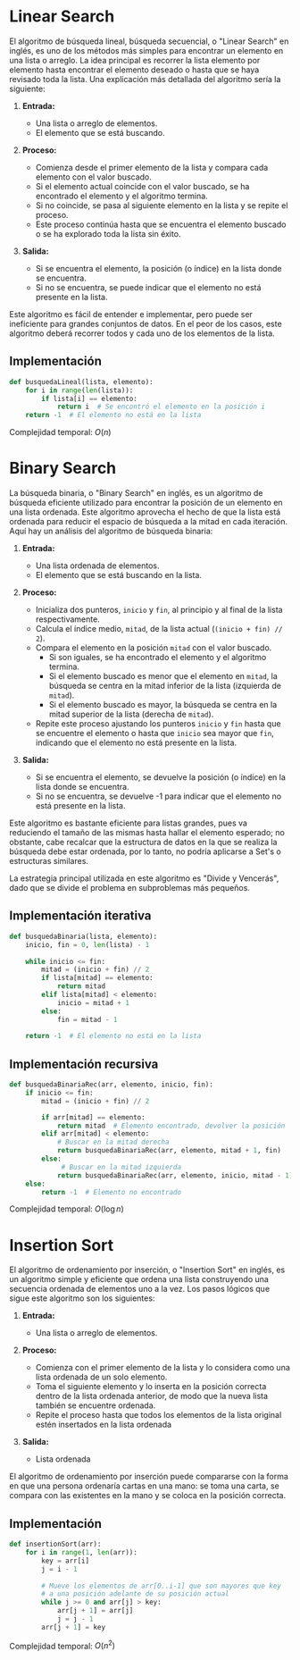 # Linear Search
El algoritmo de búsqueda lineal, búsqueda secuencial, o "Linear Search" en inglés, es uno de los métodos más simples para encontrar un elemento en una lista o arreglo. La idea principal es recorrer la lista elemento por elemento hasta encontrar el elemento deseado o hasta que se haya revisado toda la lista. Una explicación más detallada del algoritmo sería la siguiente:

1. **Entrada:**
    - Una lista o arreglo de elementos.
    - El elemento que se está buscando.

2. **Proceso:**
    - Comienza desde el primer elemento de la lista y compara cada elemento con el valor buscado.
    - Si el elemento actual coincide con el valor buscado, se ha encontrado el elemento y el algoritmo termina.
    - Si no coincide, se pasa al siguiente elemento en la lista y se repite el proceso.
    - Este proceso continúa hasta que se encuentra el elemento buscado o se ha explorado toda la lista sin éxito.

3. **Salida:**
    - Si se encuentra el elemento, la posición (o índice) en la lista donde se encuentra.
    - Si no se encuentra, se puede indicar que el elemento no está presente en la lista.

Este algoritmo es fácil de entender e implementar, pero puede ser ineficiente para grandes conjuntos de datos. En el peor de los casos, este algoritmo deberá recorrer todos y cada uno de los elementos de la lista.

## Implementación
```python
def busquedaLineal(lista, elemento):
    for i in range(len(lista)):
        if lista[i] == elemento:
            return i  # Se encontró el elemento en la posición i
    return -1  # El elemento no está en la lista
```

Complejidad temporal: $O(n)$

# Binary Search
La búsqueda binaria, o "Binary Search" en inglés, es un algoritmo de búsqueda eficiente utilizado para encontrar la posición de un elemento en una lista ordenada. Este algoritmo aprovecha el hecho de que la lista está ordenada para reducir el espacio de búsqueda a la mitad en cada iteración. Aquí hay un análisis del algoritmo de búsqueda binaria:

1. **Entrada:**
    - Una lista ordenada de elementos.
    - El elemento que se está buscando en la lista.

2. **Proceso:**
    - Inicializa dos punteros, `inicio` y `fin`, al principio y al final de la lista respectivamente.
    - Calcula el índice medio, `mitad`, de la lista actual (`(inicio + fin) // 2`).
    - Compara el elemento en la posición `mitad` con el valor buscado.
        - Si son iguales, se ha encontrado el elemento y el algoritmo termina.
        - Si el elemento buscado es menor que el elemento en `mitad`, la búsqueda se centra en la mitad inferior de la lista (izquierda de `mitad`).
        - Si el elemento buscado es mayor, la búsqueda se centra en la mitad superior de la lista (derecha de `mitad`).
    - Repite este proceso ajustando los punteros `inicio` y `fin` hasta que se encuentre el elemento o hasta que `inicio` sea mayor que `fin`, indicando que el elemento no está presente en la lista.

3. **Salida:**
    - Si se encuentra el elemento, se devuelve la posición (o índice) en la lista donde se encuentra.
    - Si no se encuentra, se devuelve -1 para indicar que el elemento no está presente en la lista.

Este algoritmo es bastante eficiente para listas grandes, pues va reduciendo el tamaño de las mismas hasta hallar el elemento esperado; no obstante, cabe recalcar que la estructura de datos en la que se realiza la búsqueda debe estar ordenada, por lo tanto, no podría aplicarse a Set's o estructuras similares. 

La estrategia principal utilizada en este algoritmo es "Divide y Vencerás", dado que se divide el problema en subproblemas más pequeños. 

## Implementación iterativa
```python
def busquedaBinaria(lista, elemento):
    inicio, fin = 0, len(lista) - 1
    
    while inicio <= fin:
        mitad = (inicio + fin) // 2
        if lista[mitad] == elemento:
            return mitad
        elif lista[mitad] < elemento:
            inicio = mitad + 1
        else:
            fin = mitad - 1
            
    return -1  # El elemento no está en la lista
```

## Implementación recursiva
```python
def busquedaBinariaRec(arr, elemento, inicio, fin):
    if inicio <= fin:
        mitad = (inicio + fin) // 2

        if arr[mitad] == elemento:
            return mitad  # Elemento encontrado, devolver la posición
        elif arr[mitad] < elemento:
	        # Buscar en la mitad derecha
            return busquedaBinariaRec(arr, elemento, mitad + 1, fin)  
        else:
	         # Buscar en la mitad izquierda
            return busquedaBinariaRec(arr, elemento, inicio, mitad - 1) 
    else:
        return -1  # Elemento no encontrado
```

Complejidad temporal: $O(\log n)$

# Insertion Sort
El algoritmo de ordenamiento por inserción, o "Insertion Sort" en inglés, es un algoritmo simple y eficiente que ordena una lista construyendo una secuencia ordenada de elementos uno a la vez. Los pasos lógicos que sigue este algoritmo son los siguientes:

1. **Entrada:**
	- Una lista o arreglo de elementos.

2. **Proceso:**
	- Comienza con el primer elemento de la lista y lo considera como una lista ordenada de un solo elemento. 
	- Toma el siguiente elemento y lo inserta en la posición correcta dentro de la lista ordenada anterior, de modo que la nueva lista también se encuentre ordenada.
	- Repite el proceso hasta que todos los elementos de la lista original estén insertados en la lista ordenada

3. **Salida:**
	- Lista ordenada

El algoritmo de ordenamiento por inserción puede compararse con la forma en que una persona ordenaría cartas en una mano: se toma una carta, se compara con las existentes en la mano y se coloca en la posición correcta.

## Implementación
```python
def insertionSort(arr):
    for i in range(1, len(arr)):
        key = arr[i]
        j = i - 1
        
        # Mueve los elementos de arr[0..i-1] que son mayores que key
        # a una posición adelante de su posición actual
        while j >= 0 and arr[j] > key:
            arr[j + 1] = arr[j]
            j = j - 1
        arr[j + 1] = key

```

Complejidad temporal: $O(n^2)$
